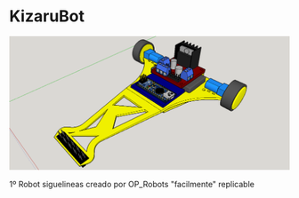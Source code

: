 # KizaruBot

![alt tag](https://raw.githubusercontent.com/OP-Robots/KizaruBot/master/KizaruBot%20Render.png)

1º Robot siguelineas creado por OP_Robots "facilmente" replicable 
